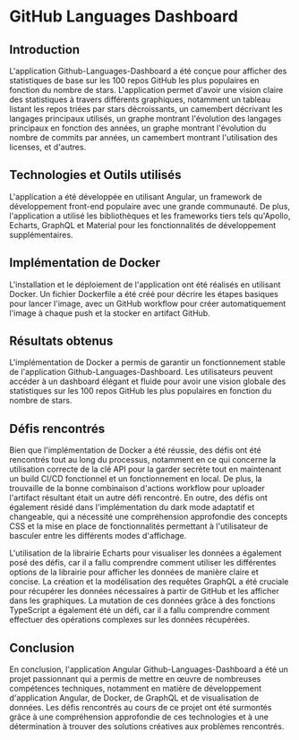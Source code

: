 # GitHub Languages Dashboard

## Introduction
L'application Github-Languages-Dashboard a été conçue pour afficher des statistiques de base sur les 100 repos GitHub les plus populaires en fonction du nombre de stars. L'application permet d'avoir une vision claire des statistiques à travers différents graphiques, notamment un tableau listant les repos triées par stars décroissants, un camembert décrivant les langages principaux utilisés, un graphe montrant l'évolution des langages principaux en fonction des années, un graphe montrant l'évolution du nombre de commits par années, un camembert montrant l'utilisation des licenses, et d'autres.

## Technologies et Outils utilisés
L'application a été développée en utilisant Angular, un framework de développement front-end populaire avec une grande communauté. De plus, l'application a utilisé les bibliothèques et les frameworks tiers tels qu'Apollo, Echarts, GraphQL et Material pour les fonctionnalités de développement supplémentaires.

## Implémentation de Docker
L'installation et le déploiement de l'application ont été réalisés en utilisant Docker. Un fichier Dockerfile a été créé pour décrire les étapes basiques pour lancer l'image, avec un GitHub workflow pour créer automatiquement l'image à chaque push et la stocker en artifact GitHub.

## Résultats obtenus
L'implémentation de Docker a permis de garantir un fonctionnement stable de l'application Github-Languages-Dashboard. Les utilisateurs peuvent accéder à un dashboard élégant et fluide pour avoir une vision globale des statistiques sur les 100 repos GitHub les plus populaires en fonction du nombre de stars.

## Défis rencontrés
Bien que l'implémentation de Docker a été réussie, des défis ont été rencontrés tout au long du processus, notamment en ce qui concerne la utilisation correcte de la clé API pour la garder secrète tout en maintenant un build CI/CD fonctionnel et un fonctionnement en local. De plus, la trouvaille de la bonne combinaison d'actions workflow pour uploader l'artifact résultant était un autre défi rencontré. En outre, des défis ont également résidé dans l'implémentation du dark mode adaptatif et changeable, qui a nécessité une compréhension approfondie des concepts CSS et la mise en place de fonctionnalités permettant à l'utilisateur de basculer entre les différents modes d'affichage.

L'utilisation de la librairie Echarts pour visualiser les données a également posé des défis, car il a fallu comprendre comment utiliser les différentes options de la librairie pour afficher les données de manière claire et concise. La création et la modélisation des requêtes GraphQL a été cruciale pour récupérer les données nécessaires à partir de GitHub et les afficher dans les graphiques. La mutation de ces données grâce à des fonctions TypeScript a également été un défi, car il a fallu comprendre comment effectuer des opérations complexes sur les données récupérées.

## Conclusion
En conclusion, l'application Angular Github-Languages-Dashboard a été un projet passionnant qui a permis de mettre en œuvre de nombreuses compétences techniques, notamment en matière de développement d'application Angular, de Docker, de GraphQL et de visualisation de données. Les défis rencontrés au cours de ce projet ont été surmontés grâce à une compréhension approfondie de ces technologies et à une détermination à trouver des solutions créatives aux problèmes rencontrés.
